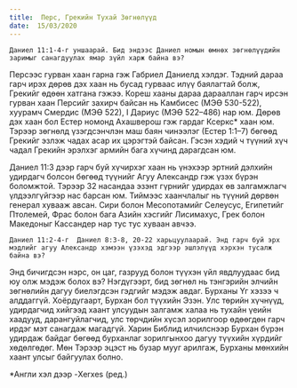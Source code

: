 ```yaml
---
title:  Перс, Грекийн Тухай Зөгнөлүүд
date:  15/03/2020
---
```


`Даниел 11:1-4-г уншаарай. Бид эндээс Даниел номын өмнөх зөгнөлүүдийн заримыг санагдуулах ямар зүйл харж байна вэ?`

Персээс гурван хаан гарна гэж Габриел Даниелд хэлдэг. Тэдний дараа гарч ирэх дөрөв дэх хаан нь бусад гурваас илүү баялагтай болж, Грекийг өдөөн хатгана гэжээ.  Кореш хааны дараа дарааллан гарч ирсэн гурван хаан Персийг захирч байсан нь  Камбисес (МЭӨ 530-522), хуурамч Смердис (МЭӨ 522), I Дариус (МЭӨ 522–486) нар юм. Дөрөв дэх хаан бол Естер номонд Ахашверош гэж гардаг Ксеркс* хаан юм. Тэрээр зөгнөлд үзэгдсэнчлэн маш баян чинээлэг (Естер 1:1–7) бөгөөд Грекийг эзлэж чадах асар их цэрэгтэй байсан. Гэсэн хэдий ч түүний хүч чадал Грекийн эрэлхэг  армийн бага хүчинд дарагдсан юм.

Даниел 11:3 дээр гарч буй хүчирхэг хаан нь үнэхээр эртний дэлхийн удирдагч болсон бөгөөд түүнийг Агуу Александр гэж үзэх бүрэн боломжтой. Тэрээр 32 насандаа эзэнт гүрнийг удирдах өв залгамжлагч үлдээлгүйгээр нас барсан юм. Тиймээс хаанчлалыг нь түүний дөрвөн генерал хувааж авсан. Сири болон Месопотамийг Селеусус, Египетийг Птолемей, Фрас болон бага Азийн хэсгийг Лисимахус, Грек болон Македоныг Кассандер  нар тус тус хуваан авчээ.

`Даниел 11:2-4-г  Даниел 8:3-8, 20-22 харьцуулаарай. Энд гарч буй эрх мэдлийг агуу Александр хэмээн үзэхэд эдгээр эшлэлүүд хэрхэн тусалж байна вэ?`

Энд бичигдсэн нэрс, он цаг, газрууд болон түүхэн үйл явдлуудаас бид юу олж мэдэж болох вэ? Нэгдүгээрт, бид зөгнөл нь тэнгэрийн элчийн зөгнөлийн дагуу биелэгдсэн гэдгийг мэдэж авдаг. Бурханы Үг хэзээ ч алддаггүй. Хоёрдугаарт, Бурхан бол түүхийн Эзэн. Улс төрийн хүчнүүд, удирдагчид хийгээд хаант улсуудын залгамж халаа нь тухайн үеийн хаадууд, дарангуйлагчид, улс төрчдийн хүсэл зорилгоор өдөөгдөн гарч ирдэг мэт санагдаж магадгүй. Харин Библид илчилснээр Бурхан бүрэн удирдаж байдаг бөгөөд бурханлаг зорилгынхоо дагуу түүхийн хүрдийг хөдөлгөдөг.  Мөн Тэрээр эцэст нь бузар мууг арилгаж, Бурханы мөнхийн хаант улсыг байгуулах болно.

*Англи хэл дээр -Xerxes (ред.)